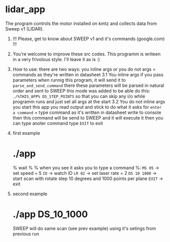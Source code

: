 # lidar_app

The program controls the motor installed on kmtz and collects data from Sweep v1 (LIDAR).

1. !!! Please, get to know about SWEEP v1 and it's commands (google.com) !!!
2. You're welcome to improve these src codes. This programm is writeen in a very frivolous style. I'll leave it as is :)
3. How to use: there are two ways: you inline args or you do not
   args = commands as they're written in datasheet
   3.1 You inline args
       if you pass parameters when runnig this program, it will send it to `parse_and_send_command`
       there these parameters will be parsed in natural order and sent to SWEEP
       this mode was added to be able do this: `./%THIS_APP% DS_STEP_POINTS`
           so that you can skip any i/o while programm runs and just set all args at the start
   3.2 You do not inline args
       you start this app
       you read output and stick to do what it asks for
       `enter a command` = type command as it's written in datasheet write to console
       then this command will be send to SWEEP and it will execute it
       then you can type anoter command
       type `EXIT` to exit
4. first example
   # ./app
   % wait %
   % when you see it asks you to type a command %:
        `MS 05`      -> set speed = 5
        `ID`         -> watch ID
        `LR 02`      -> set laser rate = 2
        `DS 10 1000` -> start scan with rotate step 10 degrees and 1000 points per plane
        `EXIT`       -> exit

5. second example
    # ./app DS_10_1000
    SWEEP will do same scan (see prev example) using it's setings from previous run
